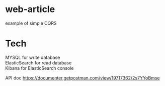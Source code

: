 # web-article
example of simple CQRS

# Tech
MYSQL for write database <br>
ElasticSearch for read database <br>
Kibana for ElasticSearch console <br>

API doc https://documenter.getpostman.com/view/19717362/2s7YYoBmse
